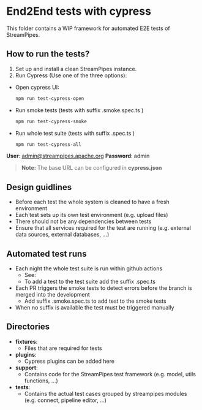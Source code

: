 <!--
  ~ Licensed to the Apache Software Foundation (ASF) under one or more
  ~ contributor license agreements.  See the NOTICE file distributed with
  ~ this work for additional information regarding copyright ownership.
  ~ The ASF licenses this file to You under the Apache License, Version 2.0
  ~ (the "License"); you may not use this file except in compliance with
  ~ the License.  You may obtain a copy of the License at
  ~
  ~    http://www.apache.org/licenses/LICENSE-2.0
  ~
  ~ Unless required by applicable law or agreed to in writing, software
  ~ distributed under the License is distributed on an "AS IS" BASIS,
  ~ WITHOUT WARRANTIES OR CONDITIONS OF ANY KIND, either express or implied.
  ~ See the License for the specific language governing permissions and
  ~ limitations under the License.
  ~
  -->
  
# End2End tests with cypress
This folder contains a WIP framework for automated E2E tests of StreamPipes.

## How to run the tests?
1. Set up and install a clean StreamPipes instance.
2. Run Cypress (Use one of the three options):
* Open cypress UI:
  ```bash
  npm run test-cypress-open
  ```
* Run smoke tests (tests with suffix .smoke.spec.ts )
  ```bash
  npm run test-cypress-smoke 
  ```
* Run whole test suite (tests with suffix .spec.ts )
  ```bash
  npm run test-cypress-all
  ```
  
**User**: admin@streampipes.apache.org **Password**: admin

>**Note:** The base URL can be configured in **cypress.json**

## Design guidlines
* Before each test the whole system is cleaned to have a fresh environment
* Each test sets up its own test environment (e.g. upload files)
* There should not be any dependencies between tests
* Ensure that all services required for the test are running (e.g. external data sources, external databases, ...)

## Automated test runs
* Each night the whole test suite is run within github actions
  * See: 
  * To add a test to the test suite add the suffix .spec.ts
* Each PR triggers the smoke tests to detect errors before the branch is merged into the development
  * Add suffix .smoke.spec.ts to add test to the smoke tests
* When no suffix is available the test must be triggered manually

## Directories
* **fixtures**: 
    * Files that are required for tests
* **plugins**: 
    * Cypress plugins can be added here
* **support**: 
    * Contains code for the StreamPipes test framework (e.g. model, utils functions, ...)
* **tests**:
    * Contains the actual test cases grouped by streampipes modules (e.g. connect, pipeline editor, ...)
